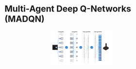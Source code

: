 # Multi-Agent Deep Q-Networks (MADQN)

<p style="text-align:center;">
<img src="../../../../docs/images/dqn.png" width="40%">
</p>

[Tampuu et al., 2017]: https://arxiv.org/pdf/1511.08779